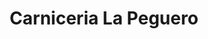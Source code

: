 ---
title: "Carniceria La Peguero"
url: /santo-domingo-este/carniceria-la-peguero/
shop: carnicero
---